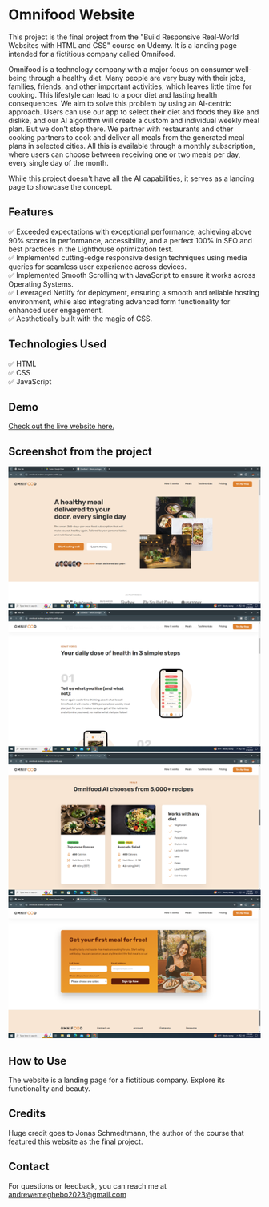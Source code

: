 # Omnifood Website

<p>This project is the final project from the "Build Responsive Real-World Websites with HTML and CSS" course on Udemy. It is a landing page intended for a fictitious company called Omnifood.</p>

<p>Omnifood is a technology company with a major focus on consumer well-being through a healthy diet. Many people are very busy with their jobs, families, friends, and other important activities, which leaves little time for cooking. This lifestyle can lead to a poor diet and lasting health consequences. We aim to solve this problem by using an AI-centric approach. Users can use our app to select their diet and foods they like and dislike, and our AI algorithm will create a custom and individual weekly meal plan. But we don't stop there. We partner with restaurants and other cooking partners to cook and deliver all meals from the generated meal plans in selected cities. All this is available through a monthly subscription, where users can choose between receiving one or two meals per day, every single day of the month.</p>

<p>While this project doesn't have all the AI capabilities, it serves as a landing page to showcase the concept.</p>

## Features

✅ Exceeded expectations with exceptional performance, achieving above 90% scores in performance, accessibility, and a perfect 100% in SEO and best practices in the Lighthouse optimization test.<br/>
✅ Implemented cutting-edge responsive design techniques using media queries for seamless user experience across devices.<br/>
✅ Implemented Smooth Scrolling with JavaScript to ensure it works across Operating Systems.<br/>
✅ Leveraged Netlify for deployment, ensuring a smooth and reliable hosting environment, while also integrating advanced form functionality for enhanced user engagement.<br/>
✅ Aesthetically built with the magic of CSS.<br/>

## Technologies Used

✅ HTML<br/>
✅ CSS<br/>
✅ JavaScript<br/>

## Demo

[Check out the live website here.](omnifood-andrew-emeghebo.netlify.app)

## Screenshot from the project

![Hero Section of the Omnifood Website.](<content/img/ScreenShots/Screenshot - Hero.png>)
![Steps Section of the Omnifood Website.](<content/img/ScreenShots/Screenshot - Steps.png>)
![Meals Section of the Omnifood Website.](<content/img/ScreenShots/Screenshot - Meals.png>)
![CTA Section of the Omnifood Website.](<content/img/ScreenShots/Screenshot - CTA.png>)

## How to Use

The website is a landing page for a fictitious company. Explore its functionality and beauty.

## Credits

Huge credit goes to Jonas Schmedtmann, the author of the course that featured this website as the final project.

## Contact

For questions or feedback, you can reach me at andrewemeghebo2023@gmail.com
